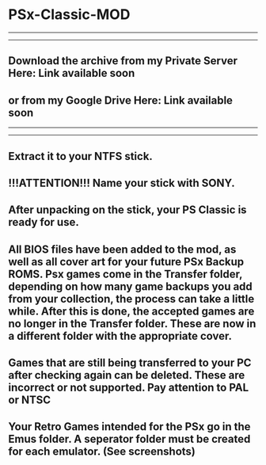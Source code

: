# PSx-Classic-MOD
-----------------
-----------------
Download the archive from my Private Server Here: Link available soon
-
or from my Google Drive Here: Link available soon 
-
-------------------
-------------------
Extract it to your NTFS stick.
------------------------------
!!!ATTENTION!!! 
Name your stick with SONY.
-
After unpacking on the stick, your PS Classic is ready for use.
-
All BIOS files have been added to the mod, as well as all cover art for your future PSx Backup ROMS. Psx games come in the Transfer folder, depending on how many game backups you add from your collection, the process can take a little while. After this is done, the accepted games are no longer in the Transfer folder. These are now in a different folder with the appropriate cover.
-
Games that are still being transferred to your PC after checking again can be deleted. These are incorrect or not supported. Pay attention to PAL or NTSC
-
Your Retro Games intended for the PSx go in the Emus folder. 
A seperator folder must be created for each emulator. 
(See screenshots)
-
